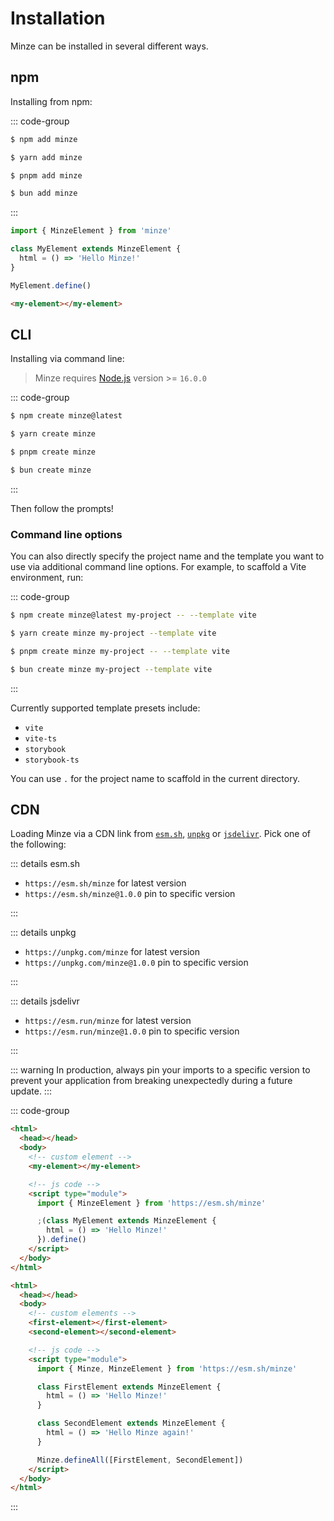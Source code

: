 # Installation

Minze can be installed in several different ways.

## npm

Installing from npm:

::: code-group

```bash [npm]
$ npm add minze
```

```bash [yarn]
$ yarn add minze
```

```bash [pnpm]
$ pnpm add minze
```

```bash [bun]
$ bun add minze
```

:::

```js
import { MinzeElement } from 'minze'

class MyElement extends MinzeElement {
  html = () => 'Hello Minze!'
}

MyElement.define()
```

```html
<my-element></my-element>
```

## CLI

Installing via command line:

> Minze requires [Node.js](https://nodejs.dev/) version >= `16.0.0`

::: code-group

```bash [npm]
$ npm create minze@latest
```

```bash [yarn]
$ yarn create minze
```

```bash [pnpm]
$ pnpm create minze
```

```bash [bun]
$ bun create minze
```

:::

Then follow the prompts!

### Command line options

You can also directly specify the project name and the template you want to use via additional command line options. For example, to scaffold a Vite environment, run:

::: code-group

```bash [npm]
$ npm create minze@latest my-project -- --template vite
```

```bash [yarn]
$ yarn create minze my-project --template vite
```

```bash [pnpm]
$ pnpm create minze my-project -- --template vite
```

```bash [bun]
$ bun create minze my-project --template vite
```

:::

Currently supported template presets include:

- `vite`
- `vite-ts`
- `storybook`
- `storybook-ts`

You can use `.` for the project name to scaffold in the current directory.

## CDN

Loading Minze via a CDN link from [`esm.sh`](https://esm.sh), [`unpkg`](https://unpkg.com) or [`jsdelivr`](https://www.jsdelivr.com). Pick one of the following:

::: details esm.sh

- `https://esm.sh/minze` for latest version
- `https://esm.sh/minze@1.0.0` pin to specific version

:::

::: details unpkg

- `https://unpkg.com/minze` for latest version
- `https://unpkg.com/minze@1.0.0` pin to specific version

:::

::: details jsdelivr

- `https://esm.run/minze` for latest version
- `https://esm.run/minze@1.0.0` pin to specific version

:::

::: warning
In production, always pin your imports to a specific version to prevent your application from breaking unexpectedly during a future update.
:::

<!-- prettier-ignore-start -->

::: code-group

```html [Module]
<html>
  <head></head>
  <body>
    <!-- custom element -->
    <my-element></my-element>

    <!-- js code -->
    <script type="module">
      import { MinzeElement } from 'https://esm.sh/minze'

      ;(class MyElement extends MinzeElement {
        html = () => 'Hello Minze!'
      }).define()
    </script>
  </body>
</html>
```

```html [Module > defineAll]
<html>
  <head></head>
  <body>
    <!-- custom elements -->
    <first-element></first-element>
    <second-element></second-element>

    <!-- js code -->
    <script type="module">
      import { Minze, MinzeElement } from 'https://esm.sh/minze'

      class FirstElement extends MinzeElement {
        html = () => 'Hello Minze!'
      }

      class SecondElement extends MinzeElement {
        html = () => 'Hello Minze again!'
      }

      Minze.defineAll([FirstElement, SecondElement])
    </script>
  </body>
</html>
```

:::

<!-- prettier-ignore-end -->

